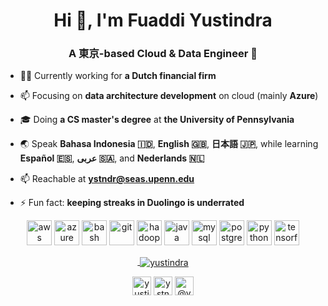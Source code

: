 <h1 align="center">Hi 👋, I'm Fuaddi Yustindra</h1>
<h3 align="center">A 東京-based Cloud & Data Engineer 👷</h3>

- 👨‍💻 Currently working for **a Dutch financial firm**

- 📫 Focusing on **data architecture development** on cloud (mainly **Azure**)

- 🎓 Doing **a CS master's degree** at **the University of Pennsylvania**

- 🌏 Speak **Bahasa Indonesia 🇮🇩**, **English 🇬🇧**, **日本語 🇯🇵**, while learning **Español 🇪🇸**, **عربى 🇸🇦**, and **Nederlands 🇳🇱** 

- 📫 Reachable at **ystndr@seas.upenn.edu**

- ⚡ Fun fact: **keeping streaks in Duolingo is underrated**

<p align="center"><img src="https://devicons.github.io/devicon/devicon.git/icons/amazonwebservices/amazonwebservices-original-wordmark.svg" alt="aws" width="40" height="40"/> <img src="https://www.vectorlogo.zone/logos/microsoft_azure/microsoft_azure-icon.svg" alt="azure" width="40" height="40"/> <img src="https://www.vectorlogo.zone/logos/gnu_bash/gnu_bash-icon.svg" alt="bash" width="40" height="40"/> <img src="https://www.vectorlogo.zone/logos/git-scm/git-scm-icon.svg" alt="git" width="40" height="40"/> <img src="https://www.vectorlogo.zone/logos/apache_hadoop/apache_hadoop-icon.svg" alt="hadoop" width="40" height="40"/> <img src="https://devicons.github.io/devicon/devicon.git/icons/java/java-original-wordmark.svg" alt="java" width="40" height="40"/> <img src="https://devicons.github.io/devicon/devicon.git/icons/mysql/mysql-original-wordmark.svg" alt="mysql" width="40" height="40"/> <img src="https://devicons.github.io/devicon/devicon.git/icons/postgresql/postgresql-original-wordmark.svg" alt="postgresql" width="40" height="40"/> <img src="https://devicons.github.io/devicon/devicon.git/icons/python/python-original.svg" alt="python" width="40" height="40"/> <img src="https://www.vectorlogo.zone/logos/tensorflow/tensorflow-icon.svg" alt="tensorflow" width="40" height="40"/></p>

<p align="center">
  <a href="https://github.com/yustindra/yustindra">
  &nbsp;<img align="center" src="https://github-readme-stats.vercel.app/api?username=yustindra&show_icons=true&count_private=true&theme=algolia" alt="yustindra" />
  </a>
</p>

<p align="center">
<a href="https://linkedin.com/in/yustindra" target="blank"><img align="center" src="https://cdn.jsdelivr.net/npm/simple-icons@3.0.1/icons/linkedin.svg" alt="yustindra" height="30" width="30" /></a>
<a href="https://fb.com/ystndr" target="blank"><img align="center" src="https://cdn.jsdelivr.net/npm/simple-icons@3.0.1/icons/facebook.svg" alt="ystndr" height="30" width="30" /></a>
<a href="https://medium.com/@yustindra" target="blank"><img align="center" src="https://cdn.jsdelivr.net/npm/simple-icons@3.0.1/icons/medium.svg" alt="@yustindra" height="30" width="30" /></a>
</p>
